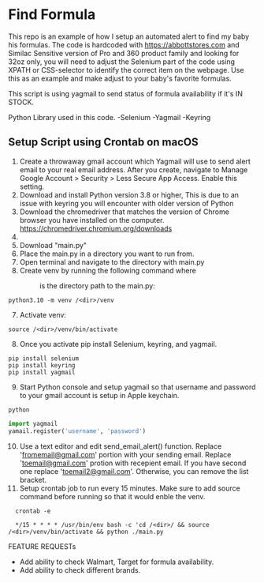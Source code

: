 # Find Formula

This repo is an example of how I setup an automated alert to find my baby his formulas. The code is hardcoded with https://abbottstores.com and Similac Sensitive version of Pro and 360 product family and looking for 32oz only, you will need to adjust the Selenium part of the code using XPATH or CSS-selector to identify the correct item on the webpage. Use this as an example and make adjust to your baby's favorite formulas. 

This script is using yagmail to send status of formula availability if it's IN STOCK.

Python Library used in this code.
-Selenium
-Yagmail
-Keyring


## Setup Script using Crontab on macOS
1. Create a throwaway gmail account which Yagmail will use to send alert email to your real email address. After you create, navigate to Manage Google Account > Security > Less Secure App Access. Enable this setting. 
2. Download and install Python version 3.8 or higher, This is due to an issue with keyring you will encounter with older version of Python
3. Download the chromedriver that matches the version of Chrome browser you have installed on the computer. https://chromedriver.chromium.org/downloads
4. 
5. Download "main.py"
6. Place the main.py in a directory you want to run from. 
7. Open terminal and navigate to the directory with main.py
8. Create venv by running the following command where <dir> is the directory path to the main.py:
```
python3.10 -m venv /<dir>/venv
```
7. Activate venv:
```
source /<dir>/venv/bin/activate
```
8. Once you activate pip install Selenium, keyring, and yagmail.
```
pip install selenium
pip install keyring
pip install yagmail
```
9. Start Python console and setup yagmail so that username and password to your gmail account is setup in Apple keychain. 
```
python
```
```python
import yagmail
yamail.register('username', 'password')
```
10. Use a text editor and edit send_email_alert() function. 
  Replace 'fromemail@gmail.com' portion with your sending email. 
  Replace 'toemail@gmail.com' protion with recepient email. If you have second one replace 'toemail2@gmail.com'. Otherwise, you can remove the list bracket. 
11. Setup crontab job to run every 15 minutes. Make sure to add source command before running so that it would enble the venv.
```
  crontab -e
```
```
  */15 * * * * /usr/bin/env bash -c 'cd /<dir>/ && source /<dir>/venv/bin/activate && python ./main.py
```

FEATURE REQUESTs
- Add ability to check Walmart, Target for formula availability.
- Add ability to check different brands. 

